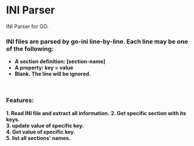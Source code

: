 # INI Parser
INI Parser for GO.
<br>
### INI files are parsed by go-ini line-by-line. Each line may be one of the following:
* **A section definition: [section-name]**
* **A property: key = value**
* **Blank. The line will be ignored.**
<br> 

### Features: 
  **1. Read INI file and extract all information.**
  **2. Get specific section with its keys.<br/>**
  **3. update value of specific key.</br>**
  **4. Get value of specific key.</br>**
  **5. list all sections' names.**
